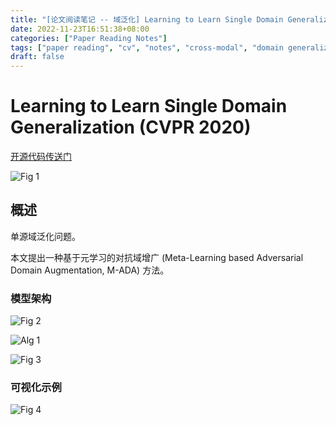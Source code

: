 ```yaml
---
title: "[论文阅读笔记 -- 域泛化] Learning to Learn Single Domain Generalization (CVPR 2020)"
date: 2022-11-23T16:51:38+08:00
categories: ["Paper Reading Notes"]
tags: ["paper reading", "cv", "notes", "cross-modal", "domain generalization"]
draft: false
---
```


# Learning to Learn Single Domain Generalization (CVPR 2020)

[开源代码传送门](https://github.com/joffery/M-ADA)

![Fig 1](/images/2022/PRN303/1.png)

## 概述

单源域泛化问题。  

本文提出一种基于元学习的对抗域增广 (Meta-Learning based Adversarial Domain Augmentation, M-ADA) 方法。  

### 模型架构

![Fig 2](/images/2022/PRN303/2.png)

![Alg 1](/images/2022/PRN303/A1.png)

![Fig 3](/images/2022/PRN303/3.png)

### 可视化示例

![Fig 4](/images/2022/PRN303/4.png)
